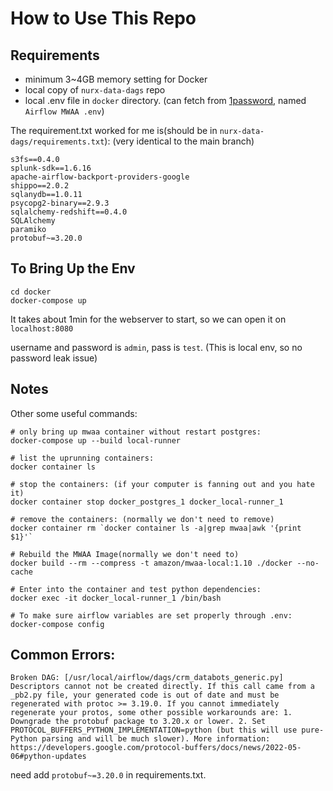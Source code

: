# How to Use This Repo

## Requirements

- minimum 3~4GB memory setting for Docker
- local copy of `nurx-data-dags` repo
- local .env file in `docker` directory. (can fetch from [1password](https://my.1password.com/vaults/q53fddt66zfb7dwjqsilk2i3ee/allitems/u2yh2okx2veshij66rpo56qk5m), named `Airflow MWAA .env`)

The requirement.txt worked for me is(should be in `nurx-data-dags/requirements.txt`): (very identical to the main branch)
```
s3fs==0.4.0
splunk-sdk==1.6.16
apache-airflow-backport-providers-google
shippo==2.0.2
sqlanydb==1.0.11
psycopg2-binary==2.9.3
sqlalchemy-redshift==0.4.0
SQLAlchemy
paramiko
protobuf~=3.20.0
```

## To Bring Up the Env

```
cd docker
docker-compose up
```

It takes about 1min for the webserver to start, so we can open it on `localhost:8080`

username and password is `admin`, pass is `test`. (This is local env, so no password leak issue)


## Notes

Other some useful commands:
```
# only bring up mwaa container without restart postgres:
docker-compose up --build local-runner

# list the uprunning containers:
docker container ls

# stop the containers: (if your computer is fanning out and you hate it)
docker container stop docker_postgres_1 docker_local-runner_1

# remove the containers: (normally we don't need to remove)
docker container rm `docker container ls -a|grep mwaa|awk '{print $1}'`

# Rebuild the MWAA Image(normally we don't need to)
docker build --rm --compress -t amazon/mwaa-local:1.10 ./docker --no-cache

# Enter into the container and test python dependencies:
docker exec -it docker_local-runner_1 /bin/bash

# To make sure airflow variables are set properly through .env:
docker-compose config
```

## Common Errors:

```
Broken DAG: [/usr/local/airflow/dags/crm_databots_generic.py] Descriptors cannot not be created directly. If this call came from a _pb2.py file, your generated code is out of date and must be regenerated with protoc >= 3.19.0. If you cannot immediately regenerate your protos, some other possible workarounds are: 1. Downgrade the protobuf package to 3.20.x or lower. 2. Set PROTOCOL_BUFFERS_PYTHON_IMPLEMENTATION=python (but this will use pure-Python parsing and will be much slower). More information: https://developers.google.com/protocol-buffers/docs/news/2022-05-06#python-updates
```

need add `protobuf~=3.20.0` in requirements.txt.
